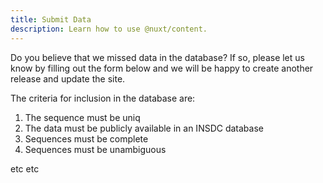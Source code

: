 ```yaml
---
title: Submit Data
description: Learn how to use @nuxt/content.
---
```


Do you believe that we missed data in the database?
If so, please let us know by filling out the form below and we will be happy to create another release and update the site.

The criteria for inclusion in the database are:

1. The sequence must be uniq
1. The data must be publicly available in an INSDC database
1. Sequences must be complete
1. Sequences must be unambiguous

etc etc
